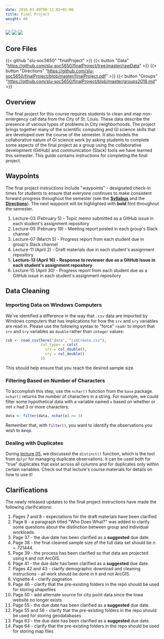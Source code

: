 ```yaml
---
date: 2016-03-09T00:11:02+01:00
title: Final Project
weight: 40
---
```

![](https://img.shields.io/badge/semester-spring%202018-orange.svg) ![](https://img.shields.io/badge/release-updated-brightgreen.svg) ![](https://img.shields.io/badge/last%20update-2017--03--30-brightgreen.svg)

## Core Files

{{< github "slu-soc5650" "finalProject" >}}
{{< button "Data" "https://github.com/slu-soc5650/finalProject/tree/master/rawData" >}}
{{< button "Directions" "https://github.com/slu-soc5650/finalProject/blob/master/finalProject.pdf" >}}
{{< button "Groups" "https://github.com/slu-soc5650/finalProject/blob/master/groups2018.md" >}}

## Overview

The final project for this course requires students to clean and map non-emergency call data from the City of St. Louis. These data describe the presence of various types of problems in City neighborhoods. The project brings together many of the scientific computing and GI science skills that are developed over the course of the semester. It also models the collaborative nature of GI science work by asking students to complete some aspects of the final project as a group using the collaborative development (GitHub) and communication (Slack) tools we have learned this semester. This guide contains instructions for completing the final project.

## Waypoints

The final project instructions include "waypoints" - designated check-in times for students to ensure that everyone continues to make consistent forward progress throughout the semester (see the [**Syllabus**](https://github.com/slu-soc5650/Core-Documents/blob/master/syllabus.pdf) and the [**Directions**](https://github.com/slu-soc5650/finalProject/blob/master/finalProject.pdf)). The next waypoint will be highlighted with **bold** font throughout the semester.

1. Lecture-03 (February 5) - Topic memo submitted as a GitHub issue in each student's assignment repository
2. Lecture-05 (February 19) - Meeting report posted in each group's Slack channel
3. Lecture-07 (March 5) - Progress report from each student due in group's Slack channel
4. Lecture-11 (April 2) - Draft materials due in each student's assignment repository
5. **Lecture-13 (April 16) - Response to reviewer due as a GitHub issue in each student's assignment repository**
6. Lecture-15 (April 30) - Progress report from each student due as a GitHub issue in each student's assignment repository

## Data Cleaning
### Importing Data on Windows Computers
We've identified a difference in the way that `.csv` data are imported by Windows computers that has implications for how the `srx` and `sry` variables are read in. Please use the following syntax to "force" `readr` to import that `srx` and `sry` variables as `double` rather than `integer` values:

```r
csb <- read_csv(here("data", "csbCreate.csv"),
                col_types = cols(
                  srx = col_double(),
                  sry = col_double()
                ))
```

This should help ensure that you reach the desired sample size.

### Filtering Based on Number of Characters
To accomplish this step, use the `nchar()` function from the `base` package. `nchar()` returns the number of characters in a string. For example, we could filter some hypothetical data with a variable named `x` based on whether or not `x` had 3 or more characters:

```r
data <- filter(data, nchar(x) >= 3)
```

Remember that, with `filter()`, you want to identify the observations you wish to *keep*.

### Dealing with Duplicates
During [lecture 05](/lecture-05/), we discussed the `distinct()` function, which is the tool from `dplyr` for managing duplicate observations. It can be used both for "true" duplicates that exist across all columns and for duplicates only within certain variables. Check out that lecture's course materials for details on how to use it!

## Clarifications
The newly released updates to the final project instructions have made the following clarifications:

1. Pages 7 and 8 - expectations for the draft materials have been clarified
2. Page 8 - a paragraph titled "Who Does What?" was added to clarify some questions about the distinction between group and individual workloads.
3. Page 37 - the due date has been clarified as a **suggested** due date. 
4. Page 38 - the final cleaned sample size of the full data set should be $n=721444$.
5. Page 39 - the process has been clarified so that data are projected using `R` and not ArcGIS.
6. Page 41 - the due date has been clarified as a **suggested** due date. 
7. Pages 42 and 43 - clarify demographic download and cleaning instructions - all work should be done in `R` and not ArcGIS.
8. Vignette 4 - clarify pagnation
9. Page 46 - clarify that the pre-existing folders in the repo should be used for storing shapefiles
10. Page 50 - add alternate source for city point data since the Iowa website no longer exists
11. Page 55 - the due date has been clarified as a **suggested** due date. 
12. Page 55 and 56 - clarify that the pre-existing folders in the repo should be used for storing geodatabases
13. Page 63 - the due date has been clarified as a **suggested** due date. 
14. Page 64 - clarify that the pre-existing folders in the repo should be used for storing map files

